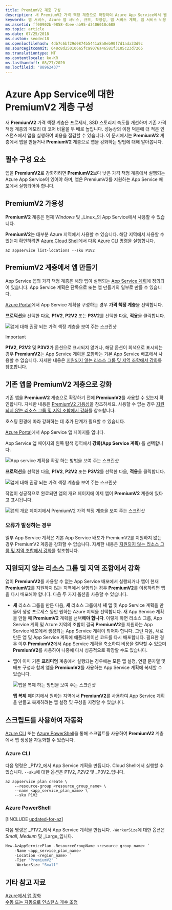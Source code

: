 ```yaml
---
title: PremiumV2 계층 구성
description: 새 PremiumV2 가격 책정 계층으로 확장하여 Azure App Service에서 웹, 모바일 및 API 앱 성능을 향상하는 방법에 대해 알아봅니다.
keywords: 앱 서비스, Azure 앱 서비스, 규모, 확장성, 앱 서비스 계획, 앱 서비스 비용
ms.assetid: ff00902b-9858-4bee-ab95-d3406018c688
ms.topic: article
ms.date: 07/25/2018
ms.custom: seodec18
ms.openlocfilehash: 4db7c6bf29d0874b5441a8a0eb90f7d1ada33d9c
ms.sourcegitcommit: 648c8d250106a5fca9076a46581f3105c23d7265
ms.translationtype: MT
ms.contentlocale: ko-KR
ms.lasthandoff: 08/27/2020
ms.locfileid: "88962437"
---
```

# <a name="configure-premiumv2-tier-for-azure-app-service"></a>Azure App Service에 대한 PremiumV2 계층 구성

새 **PremiumV2** 가격 책정 계층은 프로세서, SSD 스토리지 속도를 개선하며 기존 가격 책정 계층의 메모리 대 코어 비율을 두 배로 높입니다. 성능상의 이점 덕분에 더 적은 인스턴스에서 앱을 실행하여 비용을 절감할 수 있습니다. 이 문서에서는 **PremiumV2** 계층에서 앱을 만들거나 **PremiumV2** 계층으로 앱을 강화하는 방법에 대해 알아봅니다.

## <a name="prerequisites"></a>필수 구성 요소

앱을 **PremiumV2**로 강화하려면 **PremiumV2**보다 낮은 가격 책정 계층에서 실행되는 Azure App Service이 있어야 하며, 앱은 PremiumV2를 지원하는 App Service 배포에서 실행되어야 합니다.

<a name="availability"></a>

## <a name="premiumv2-availability"></a>PremiumV2 가용성

**PremiumV2** 계층은 현재 _Windows_ 및 _Linux_의 App Service에서 사용할 수 있습니다.

**PremiumV2**는 대부분 Azure 지역에서 사용할 수 있습니다. 해당 지역에서 사용할 수 있는지 확인하려면 [Azure Cloud Shell](../cloud-shell/overview.md)에서 다음 Azure CLI 명령을 실행합니다.

```azurecli-interactive
az appservice list-locations --sku P1V2
```

<a name="create"></a>

## <a name="create-an-app-in-premiumv2-tier"></a>PremiumV2 계층에서 앱 만들기

App Service 앱의 가격 책정 계층은 해당 앱이 실행되는 [App Service 계획](overview-hosting-plans.md)에 정의되어 있습니다. App Service 계획은 단독으로 또는 앱 만들기의 일부로 만들 수 있습니다.

<a href="https://portal.azure.com" target="_blank">Azure Portal</a>에서 App Service 계획을 구성하는 경우 **가격 책정 계층**을 선택합니다. 

**프로덕션**을 선택한 다음, **P1V2**, **P2V2** 또는 **P3V2**를 선택한 다음, **적용**을 클릭합니다.

![앱에 대해 권장 되는 가격 책정 계층을 보여 주는 스크린샷](media/app-service-configure-premium-tier/scale-up-tier-select.png)

> [!IMPORTANT] 
> **P1V2**, **P2V2** 및 **P3V2**가 옵션으로 표시되지 않거나, 해당 옵션이 회색으로 표시되는 경우 **PremiumV2**는 App Service 계획을 포함하는 기본 App Service 배포에서 사용할 수 없습니다. 자세한 내용은 [지원되지 않는 리소스 그룹 및 지역 조합에서 강화](#unsupported)를 참조합니다.

## <a name="scale-up-an-existing-app-to-premiumv2-tier"></a>기존 앱을 PremiumV2 계층으로 강화

기존 앱을 **PremiumV2** 계층으로 확장하기 전에 **PremiumV2**를 사용할 수 있는지 확인합니다. 자세한 내용은 [PremiumV2 가용성](#availability)을 참조하세요. 사용할 수 없는 경우 [지원되지 않는 리소스 그룹 및 지역 조합에서 강화](#unsupported)를 참조합니다.

호스팅 환경에 따라 강화하는 데 추가 단계가 필요할 수 있습니다. 

<a href="https://portal.azure.com" target="_blank">Azure Portal</a>에서 App Service 앱 페이지를 엽니다.

App Service 앱 페이지의 왼쪽 탐색 영역에서 **강화(App Service 계획)** 를 선택합니다.

![App service 계획을 확장 하는 방법을 보여 주는 스크린샷](media/app-service-configure-premium-tier/scale-up-tier-portal.png)

**프로덕션**을 선택한 다음, **P1V2**, **P2V2** 또는 **P3V2**를 선택한 다음, **적용**을 클릭합니다.

![앱에 대해 권장 되는 가격 책정 계층을 보여 주는 스크린샷](media/app-service-configure-premium-tier/scale-up-tier-select.png)

작업이 성공적으로 완료되면 앱의 개요 페이지에 이제 앱이 **PremiumV2** 계층에 있다고 표시됩니다.

![앱의 개요 페이지에서 PremiumV2 가격 책정 계층을 보여 주는 스크린샷](media/app-service-configure-premium-tier/finished.png)

### <a name="if-you-get-an-error"></a>오류가 발생하는 경우

일부 App Service 계획은 기본 App Service 배포가 PremiumV2를 지원하지 않는 경우 PremiumV2 계층을 강화할 수 없습니다.  자세한 내용은 [지원되지 않는 리소스 그룹 및 지역 조합에서 강화](#unsupported)를 참조합니다.

<a name="unsupported"></a>

## <a name="scale-up-from-an-unsupported-resource-group-and-region-combination"></a>지원되지 않는 리소스 그룹 및 지역 조합에서 강화

앱이 **PremiumV2**를 사용할 수 없는 App Service 배포에서 실행되거나 앱이 현재 **PremiumV2**를 지원하지 않는 지역에서 실행되는 경우 **PremiumV2**를 이용하려면 앱을 다시 배포해야 합니다.  다음 두 가지 옵션을 사용할 수 있습니다.

- **새** 리소스 그룹을 만든 다음, **새** 리소스 그룹에서 **새** 앱 및 App Service 계획을 만들어 생성 프로세스 동안 원하는 Azure 지역을 선택합니다.  새 App Service 계획을 만들 때 **PremiumV2** 계획을 선택**해야 합니다**.  이렇게 하면 리소스 그룹, App Service 계획 및 Azure 지역의 조합이 결국 **PremiumV2**를 지원하는 App Service 배포에서 생성되는 App Service 계획이 되어야 합니다.  그런 다음, 새로 만든 앱 및 App Service 계획에 애플리케이션 코드를 다시 배포합니다. 필요한 경우 이후 **PremiumV2**에서 App Service 계획을 축소하여 비용을 절약할 수 있으며 **PremiumV2**를 사용하여 나중에 다시 성공적으로 확장할 수도 있습니다.
- 앱이 이미 기존 **프리미엄** 계층에서 실행되는 경우에는 모든 앱 설정, 연결 문자열 및 배포 구성과 함께 앱을 **PremiumV2**를 사용하는 App Service 계획에 복제할 수 있습니다.

    ![앱을 복제 하는 방법을 보여 주는 스크린샷](media/app-service-configure-premium-tier/clone-app.png)

    **앱 복제** 페이지에서 원하는 지역에서 **PremiumV2**를 사용하여 App Service 계획을 만들고 복제하려는 앱 설정 및 구성을 지정할 수 있습니다.

## <a name="automate-with-scripts"></a>스크립트를 사용하여 자동화

[Azure CLI](/cli/azure/install-azure-cli) 또는 [Azure PowerShell](/powershell/azure/)을 통해 스크립트를 사용하여 **PremiumV2** 계층에서 앱 생성을 자동화할 수 있습니다.

### <a name="azure-cli"></a>Azure CLI

다음 명령은 _P1V2_에서 App Service 계획을 만듭니다. Cloud Shell에서 실행할 수 있습니다. `--sku`에 대한 옵션은 P1V2, _P2V2_ 및 _P3V2_입니다.

```azurecli-interactive
az appservice plan create \
    --resource-group <resource_group_name> \
    --name <app_service_plan_name> \
    --sku P1V2
```

### <a name="azure-powershell"></a>Azure PowerShell

[!INCLUDE [updated-for-az](../../includes/updated-for-az.md)]

다음 명령은 _P1V2_에서 App Service 계획을 만듭니다. `-WorkerSize`에 대한 옵션은 _Small_, _Medium_ 및 _Large_입니다.

```powershell
New-AzAppServicePlan -ResourceGroupName <resource_group_name> `
    -Name <app_service_plan_name> `
    -Location <region_name> `
    -Tier "PremiumV2" `
    -WorkerSize "Small"
```
## <a name="more-resources"></a>기타 참고 자료

[Azure에서 앱 강화](manage-scale-up.md)  
[수동 또는 자동으로 인스턴스 개수 조정](../azure-monitor/platform/autoscale-get-started.md)